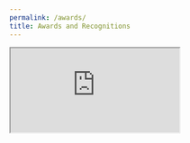 ```yaml
---
permalink: /awards/
title: Awards and Recognitions
---
```


<iframe src="https://docs.google.com/document/d/e/2PACX-1vRNWfeadHegYKiSfmL6o6K1aAOB-Fwn-b38NomWK95EnKZfoxLgPS7hGF0dRX2yVVvtAj6bBW-OOC9N/pub?embedded=true"></iframe>
